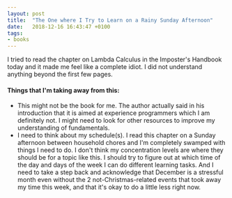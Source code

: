 ```yaml
---
layout: post
title:  "The One where I Try to Learn on a Rainy Sunday Afternoon"
date:   2018-12-16 16:43:47 +0100
tags: 
- books
---
```


I tried to read the chapter on Lambda Calculus in the Imposter's Handbook today and it made me feel like a complete idiot. I did not understand anything beyond the first few pages.

#### Things that I'm taking away from this:
- This might not be the book for me. The author actually said in his introduction that it is aimed at experience programmers which I am definitely not. I might need to look for other resources to improve my understanding of fundamentals.
- I need to think about my schedule(s). I read this chapter on a Sunday afternoon between household chores and I'm completely swamped with things I need to do. I don't think my concentration levels are where they should be for a topic like this. I should try to figure out at which time of the day and days of the week I can do different learning tasks. And I need to take a step back and acknowledge that December is a stressful month even without the 2 not-Christmas-related events that took away my time this week, and that it's okay to do a little less right now.
